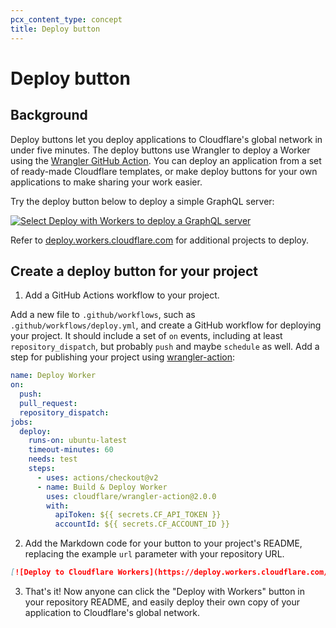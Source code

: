 ```yaml
---
pcx_content_type: concept
title: Deploy button
---
```


# Deploy button

## Background

Deploy buttons let you deploy applications to Cloudflare's global network in under five minutes. The deploy buttons use Wrangler to deploy a Worker using the [Wrangler GitHub Action](https://github.com/marketplace/actions/deploy-to-cloudflare-workers-with-wrangler). You can deploy an application from a set of ready-made Cloudflare templates, or make deploy buttons for your own applications to make sharing your work easier.

Try the deploy button below to deploy a simple GraphQL server:

<p>
  <a href="https://deploy.workers.cloudflare.com/?url=https://github.com/cloudflare/workers-graphql-server" target="_blank" rel="noopener">
    <img src="https://deploy.workers.cloudflare.com/button" alt="Select Deploy with Workers to deploy a GraphQL server">
  </a> 
</p>


Refer to [deploy.workers.cloudflare.com](https://deploy.workers.cloudflare.com/) for additional projects to deploy.

## Create a deploy button for your project

1.  Add a GitHub Actions workflow to your project.

Add a new file to `.github/workflows`, such as `.github/workflows/deploy.yml`, and create a GitHub workflow for deploying your project. It should include a set of `on` events, including at least `repository_dispatch`, but probably `push` and maybe `schedule` as well. Add a step for publishing your project using [wrangler-action](https://github.com/cloudflare/wrangler-action):

```yaml
name: Deploy Worker
on:
  push:
  pull_request:
  repository_dispatch:
jobs:
  deploy:
    runs-on: ubuntu-latest
    timeout-minutes: 60
    needs: test
    steps:
      - uses: actions/checkout@v2
      - name: Build & Deploy Worker
        uses: cloudflare/wrangler-action@2.0.0
        with:
          apiToken: ${{ secrets.CF_API_TOKEN }}
          accountId: ${{ secrets.CF_ACCOUNT_ID }}
```

2.  Add the Markdown code for your button to your project's README, replacing the example `url` parameter with your repository URL.

```md
[![Deploy to Cloudflare Workers](https://deploy.workers.cloudflare.com/button)](https://deploy.workers.cloudflare.com/?url=https://github.com/YOURUSERNAME/YOURREPO)
```

3. That's it! Now anyone can click the "Deploy with Workers" button in your repository README, and easily deploy their own copy of your application to Cloudflare's global network.
